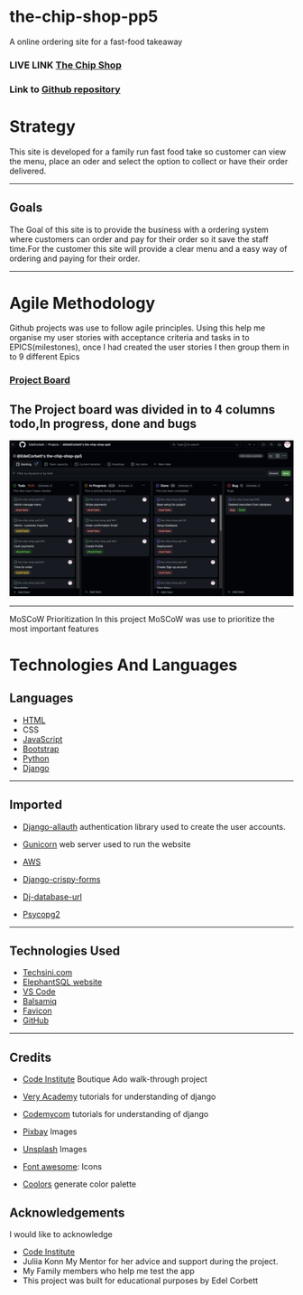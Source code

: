 # the-chip-shop-pp5
A online ordering site for a fast-food takeaway

 ### LIVE LINK  [The Chip Shop](https://the-chip-shop-pp5-7f84f31ffc3b.herokuapp.com/)
 ### Link to [Github repository](https://github.com/EdelCorbett/the-chip-shop-pp5)

 # Strategy

This site is developed for a family run fast food take so customer can view the menu, place an oder and select the option to collect or have their order delivered.

---
## Goals
The Goal of this site is to provide the business with a ordering system where customers can order and pay for their order so it save the staff time.For the customer this site will provide a clear menu and a easy way of ordering and paying for their order.


---
# Agile Methodology
Github projects was use to follow agile principles. Using this help me organise my user stories with acceptance criteria and tasks in to EPICS(milestones), once I had created the user stories I then group them in to 9 different Epics 


### [Project Board](https://github.com/users/EdelCorbett/projects/15)

The Project board was divided in to 4 columns todo,In progress, done and bugs 
----
![](documentation/images/projectboard.png)

----
MoSCoW Prioritization
In this project MoSCoW was use to prioritize the most important features

# Technologies And Languages

## Languages 

- [HTML](https://html.com/)
- CSS
- [JavaScript](https://www.javascript.com/)
- [Bootstrap](https://getbootstrap.com/docs/4.0/getting-started/introduction/)
- [Python](https://www.python.org/)
- [Django](https://www.djangoproject.com/)
---
## Imported 
- [Django-allauth](https://pypi.org/project/django-allauth/) authentication library used to create the user accounts.

- [Gunicorn](https://pypi.org/project/gunicorn/)  web server used to run the website

- [AWS](https://aws.amazon.com/)

- [Django-crispy-forms](https://django-crispy-forms.readthedocs.io/en/latest/)

- [Dj-database-url](https://pypi.org/project/dj-database-url/)

- [Psycopg2](https://www.psycopg.org/)


---
## Technologies Used
 - [Techsini.com](https://techsini.com/multi-mockup/index.php)
 - [ElephantSQL website](https://www.elephantsql.com/) 
 - [VS Code](https://code.visualstudio.com/)
 - [Balsamiq](https://balsamiq.com/)
 - [Favicon](https://favicon.io/)
 - [GitHub](https://github.com/) 
---
## Credits 
* [Code Institute](https://codeinstitute.net/) Boutique Ado walk-through project
* [Very Academy](https://www.youtube.com/@veryacademy) tutorials for understanding of django
* [Codemycom](https://www.youtube.com/@Codemycom) tutorials for understanding of django
* [Pixbay](https://pixabay.com/)  Images
* [Unsplash](https://unsplash.com/) Images

* [Font awesome](https://fontawesome.com/): Icons
* [Coolors](https://coolors.co/) generate color palette

## Acknowledgements 
I would like to acknowledge 
* [Code Institute](https://codeinstitute.net/)
* Juliia Konn My Mentor for her advice and support during the project.
* My Family members who help me test the app 
* This project was built for educational purposes by Edel Corbett  